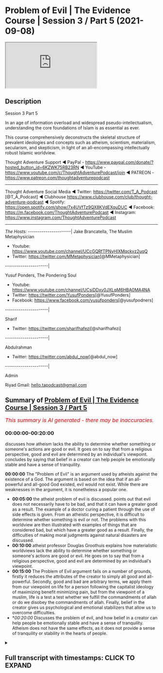 # Problem of Evil | The Evidence Course | Session 3 / Part 5 (2021-09-08)

<iframe loading='lazy' allow='autoplay' src='https://www.youtube.com/embed/Bb6GSwEvkRg'></iframe>

## Description

Session 3  Part 5

In an age of information overload and widespread pseudo-intellectualism, understanding the core foundations of Islam is as essential as ever. 

This course comprehensively deconstructs the skeletal structure of prevalent ideologies and concepts such as atheism, scientism, materialism, secularism, and skepticism, in light of an all-encompassing intellectually robust Islamic worldview.

Thought Adventure Support
◄ PayPal - https://www.paypal.com/donate/?hosted_button_id=6KZWK75RB23RN 
◄ YouTube - https://www.youtube.com/c/ThoughtAdventurePodcast/join
◄ PATREON - https://www.patreon.com/thoughtadventurepodcast
____________________________________________________________________

Thought Adventure Social Media
◄ Twitter: https://twitter.com/T_A_Podcast​​ [@T_A_Podcast]
◄ Clubhouse https://www.clubhouse.com/club/thought-adventure-podcast
◄ Spotify: https://open.spotify.com/show/7x4UVfTz9QX8KVdEXquDUC
◄ Facebook: https://m.facebook.com/ThoughtAdventurePodcast
◄ Instagram: https://www.instagram.com/ThoughtAdventurePodcast​

----------------------------------------------------------------

*The Hosts:*
----------------------|
Jake Brancatella, The Muslim Metaphysician

- Youtube: https://www.youtube.com/channel/UCcGQRfTPNyHlXMqckvz2uqQ
- Twitter:  https://twitter.com/MMetaphysician​​ [@MMetaphysician]

----------------------|

Yusuf Ponders, The Pondering Soul

- Youtube: https://www.youtube.com/channel/UCsiDDxy0JXLqM6HBA0MA4NA
- Twitter: https://twitter.com/YusufPonders​​ [@YusufPonders]
- Facebook: https://www.facebook.com/yusufponders​ [@yusufpodners]

----------------------|

Sharif

- Twitter: https://twitter.com/sharifhafezi​​ [@sharifhafezi]

----------------------|

Abdulrahman

- Twitter: https://twitter.com/abdul_now​ [@abdul_now]

----------------------|

Admin

Riyad 
Gmail: hello.tapodcast@gmail.com

## Summary of [Problem of Evil | The Evidence Course | Session 3 / Part 5](https://www.youtube.com/watch?v=Bb6GSwEvkRg)


*<span style="color:red; font-size:125%">This summary is AI generated - there may be inaccuracies</span>. [](/)*

### <a onclick="modifyYTiframeseektime('0')">00:00:00-00:20:00</a>

 discusses how atheism lacks the ability to determine whether something or someone's actions are good or evil. It goes on to say that from a religious perspective, good and evil are determined by an individual's viewpoint.  concludes by saying that belief in a creator can help people be emotionally stable and have a sense of tranquility.

**<a onclick="modifyYTiframeseektime('0')">00:00:00</a>** The "Problem of Evil" is an argument used by atheists against the existence of a God. The argument is based on the idea that if an all-powerful and all-good God existed, evil would not exist. While there are weaknesses in the argument, it is nonetheless a popular one.
* **<a onclick="modifyYTiframeseektime('300')">00:05:00</a>**  the atheist problem of evil is discussed.  points out that evil does not necessarily have to be bad, and that it can have a greater good as a result. The example of a doctor curing a patient through the use of side effects is given. From an atheistic perspective, it is difficult to determine whether something is evil or not. The problems with this worldview are then illustrated with examples of things that are considered bad, but which have a greater good as a result. Finally, the difficulties of making moral judgments against natural disasters are discussed.
* **<a onclick="modifyYTiframeseektime('600')">00:10:00</a>**  atheist professor Douglas Groothuis explains how materialistic worldviews lack the ability to determine whether something or someone's actions are good or evil. He goes on to say that from a religious perspective, good and evil are determined by an individual's viewpoint.
* **<a onclick="modifyYTiframeseektime('900')">00:15:00</a>** The Problem of Evil argument fails on a number of grounds, firstly it reduces the attributes of the creator to simply all good and all-powerful. Secondly, good and bad are arbitrary terms, we apply them from our viewpoint on life for a person following the capitalist ideology of maximizing benefit minimizing pain, but from the viewpoint of a muslim, life is a test a test whether we fulfill the commandments of allah or do we disobey the commandments of allah. Finally, belief in the creator gives us psychological and emotional stabilizers that allow us to overcome difficulties.
* **<a onclick="modifyYTiframeseektime('1200')">00:20:00</a>* Discusses the problem of evil, and how belief in a creator can help people be emotionally stable and have a sense of tranquility. Atheism does not have the same effects, as it does not provide a sense of tranquility or stability in the hearts of people.

<details><summary><h2>Full transcript with timestamps: CLICK TO EXPAND</h2></summary>

<a onclick="modifyYTiframeseektime('15')">0:00:15</a> a famous comedian and actor in the uk  
<a onclick="modifyYTiframeseektime('18')">0:00:18</a> he remarked on an interview  
<a onclick="modifyYTiframeseektime('20')">0:00:20</a> he said  
<a onclick="modifyYTiframeseektime('22')">0:00:22</a> about the world he said yes the world is  
<a onclick="modifyYTiframeseektime('24')">0:00:24</a> very splendid but he also has in it  
<a onclick="modifyYTiframeseektime('27')">0:00:27</a> insects whose whole life cycle is to  
<a onclick="modifyYTiframeseektime('30')">0:00:30</a> burrow into the eyes of children and  
<a onclick="modifyYTiframeseektime('32')">0:00:32</a> make them blind  
<a onclick="modifyYTiframeseektime('34')">0:00:34</a> they eat outwards from the eyes why  
<a onclick="modifyYTiframeseektime('37')">0:00:37</a> why did you do this to us and he's  
<a onclick="modifyYTiframeseektime('38')">0:00:38</a> referring to god not  
<a onclick="modifyYTiframeseektime('41')">0:00:41</a> you could easily have made a creation in  
<a onclick="modifyYTiframeseektime('43')">0:00:43</a> which that didn't exist  
<a onclick="modifyYTiframeseektime('45')">0:00:45</a> it is simply not acceptable  
<a onclick="modifyYTiframeseektime('48')">0:00:48</a> one of the key arguments brought up  
<a onclick="modifyYTiframeseektime('50')">0:00:50</a> constantly against belief in god is the  
<a onclick="modifyYTiframeseektime('53')">0:00:53</a> argument known as the problem of evil  
<a onclick="modifyYTiframeseektime('57')">0:00:57</a> and it's brought up by various atheists  
<a onclick="modifyYTiframeseektime('60')">0:01:00</a> uh people who have problems with regards  
<a onclick="modifyYTiframeseektime('62')">0:01:02</a> to the belief in the creator for a  
<a onclick="modifyYTiframeseektime('63')">0:01:03</a> number of different reasons or two main  
<a onclick="modifyYTiframeseektime('65')">0:01:05</a> reasons  
<a onclick="modifyYTiframeseektime('66')">0:01:06</a> the first one that they bring up is a  
<a onclick="modifyYTiframeseektime('68')">0:01:08</a> logical argument that is meant to show  
<a onclick="modifyYTiframeseektime('71')">0:01:11</a> the contradictory nature of asserting an  
<a onclick="modifyYTiframeseektime('73')">0:01:13</a> all-powerful all-good god  
<a onclick="modifyYTiframeseektime('76')">0:01:16</a> the second reason why people bring this  
<a onclick="modifyYTiframeseektime('78')">0:01:18</a> up is because an emotional argument  
<a onclick="modifyYTiframeseektime('81')">0:01:21</a> you know bad things happen to them  
<a onclick="modifyYTiframeseektime('83')">0:01:23</a> they're not happy about it they they  
<a onclick="modifyYTiframeseektime('85')">0:01:25</a> want to look to blame somebody therefore  
<a onclick="modifyYTiframeseektime('87')">0:01:27</a> they see  
<a onclick="modifyYTiframeseektime('88')">0:01:28</a> god as the the reason for the problems  
<a onclick="modifyYTiframeseektime('90')">0:01:30</a> and the difficulties in their life  
<a onclick="modifyYTiframeseektime('93')">0:01:33</a> and if god exists  
<a onclick="modifyYTiframeseektime('94')">0:01:34</a> why would i be put through these various  
<a onclick="modifyYTiframeseektime('96')">0:01:36</a> difficulties  
<a onclick="modifyYTiframeseektime('97')">0:01:37</a> why is it my life achieving only good  
<a onclick="modifyYTiframeseektime('100')">0:01:40</a> outcomes  
<a onclick="modifyYTiframeseektime('101')">0:01:41</a> why am i not achieving the maximum  
<a onclick="modifyYTiframeseektime('103')">0:01:43</a> benefit  
<a onclick="modifyYTiframeseektime('104')">0:01:44</a> so these are the two angles to the  
<a onclick="modifyYTiframeseektime('106')">0:01:46</a> argument one is a logical argument an  
<a onclick="modifyYTiframeseektime('109')">0:01:49</a> intellectual argument and the other one  
<a onclick="modifyYTiframeseektime('111')">0:01:51</a> is more of an emotional argument and to  
<a onclick="modifyYTiframeseektime('112')">0:01:52</a> be honest it's actually a harder  
<a onclick="modifyYTiframeseektime('114')">0:01:54</a> argument to address the emotional  
<a onclick="modifyYTiframeseektime('115')">0:01:55</a> argument  
<a onclick="modifyYTiframeseektime('116')">0:01:56</a> because it goes to the very emotional  
<a onclick="modifyYTiframeseektime('118')">0:01:58</a> disposition of a person  
<a onclick="modifyYTiframeseektime('121')">0:02:01</a> but let's take the first which is the  
<a onclick="modifyYTiframeseektime('123')">0:02:03</a> intellectual  
<a onclick="modifyYTiframeseektime('124')">0:02:04</a> or the claim that there's an apparent  
<a onclick="modifyYTiframeseektime('126')">0:02:06</a> contradiction in the logic of believing  
<a onclick="modifyYTiframeseektime('129')">0:02:09</a> in an all-powerful all-good god  
<a onclick="modifyYTiframeseektime('131')">0:02:11</a> so the argument is presented by the  
<a onclick="modifyYTiframeseektime('134')">0:02:14</a> greek philosopher known as epicurus an  
<a onclick="modifyYTiframeseektime('137')">0:02:17</a> epicorus  
<a onclick="modifyYTiframeseektime('139')">0:02:19</a> uh states  
<a onclick="modifyYTiframeseektime('142')">0:02:22</a> god is either willing to remove evil or  
<a onclick="modifyYTiframeseektime('145')">0:02:25</a> is not able or else he is both willing  
<a onclick="modifyYTiframeseektime('148')">0:02:28</a> and able  
<a onclick="modifyYTiframeseektime('150')">0:02:30</a> if he is willing and not able he must  
<a onclick="modifyYTiframeseektime('152')">0:02:32</a> then be weak  
<a onclick="modifyYTiframeseektime('153')">0:02:33</a> which cannot be affirmed of god  
<a onclick="modifyYTiframeseektime('156')">0:02:36</a> if he's able and not willing he must be  
<a onclick="modifyYTiframeseektime('159')">0:02:39</a> envious  
<a onclick="modifyYTiframeseektime('160')">0:02:40</a> which is likewise country likewise  
<a onclick="modifyYTiframeseektime('163')">0:02:43</a> contrary to the nature of god  
<a onclick="modifyYTiframeseektime('165')">0:02:45</a> if he is neither willing nor able he  
<a onclick="modifyYTiframeseektime('167')">0:02:47</a> must be both envious and weak and  
<a onclick="modifyYTiframeseektime('169')">0:02:49</a> consequently not god  
<a onclick="modifyYTiframeseektime('171')">0:02:51</a> if he is both willing and able which  
<a onclick="modifyYTiframeseektime('174')">0:02:54</a> only can which only can agree in the  
<a onclick="modifyYTiframeseektime('177')">0:02:57</a> notion of god  
<a onclick="modifyYTiframeseektime('178')">0:02:58</a> then why precedes evil or once then  
<a onclick="modifyYTiframeseektime('181')">0:03:01</a> precedes evil  
<a onclick="modifyYTiframeseektime('183')">0:03:03</a> so what epicurus is basically saying is  
<a onclick="modifyYTiframeseektime('185')">0:03:05</a> arguing that  
<a onclick="modifyYTiframeseektime('187')">0:03:07</a> if you got an all-good all-powerful god  
<a onclick="modifyYTiframeseektime('190')">0:03:10</a> then why would this all-good  
<a onclick="modifyYTiframeseektime('192')">0:03:12</a> all-powerful god create evil or allow  
<a onclick="modifyYTiframeseektime('195')">0:03:15</a> evil to exist within the world so either  
<a onclick="modifyYTiframeseektime('198')">0:03:18</a> god is not all good  
<a onclick="modifyYTiframeseektime('201')">0:03:21</a> and but he's also but he's all-powerful  
<a onclick="modifyYTiframeseektime('203')">0:03:23</a> so if that's the case then that can't be  
<a onclick="modifyYTiframeseektime('205')">0:03:25</a> the the what they call the conception of  
<a onclick="modifyYTiframeseektime('207')">0:03:27</a> god because god has to be maximally good  
<a onclick="modifyYTiframeseektime('210')">0:03:30</a> or god is not all-powerful he may be all  
<a onclick="modifyYTiframeseektime('214')">0:03:34</a> good but he's not able to stop the evil  
<a onclick="modifyYTiframeseektime('216')">0:03:36</a> so therefore he's not all  
<a onclick="modifyYTiframeseektime('218')">0:03:38</a> powerful  
<a onclick="modifyYTiframeseektime('219')">0:03:39</a> and in such a case he isn't a god  
<a onclick="modifyYTiframeseektime('222')">0:03:42</a> so they say okay this problem of evil  
<a onclick="modifyYTiframeseektime('225')">0:03:45</a> demonstrates the contradictory nature in  
<a onclick="modifyYTiframeseektime('228')">0:03:48</a> the attributes of the creator or  
<a onclick="modifyYTiframeseektime('230')">0:03:50</a> attributes of god being all good and  
<a onclick="modifyYTiframeseektime('232')">0:03:52</a> all-powerful but yet evil exists and if  
<a onclick="modifyYTiframeseektime('235')">0:03:55</a> evil exists therefore god does not exist  
<a onclick="modifyYTiframeseektime('237')">0:03:57</a> that's the that's the argument there's a  
<a onclick="modifyYTiframeseektime('240')">0:04:00</a> number of flaws in this contention  
<a onclick="modifyYTiframeseektime('242')">0:04:02</a> and this is what we'll seek to address  
<a onclick="modifyYTiframeseektime('245')">0:04:05</a> firstly  
<a onclick="modifyYTiframeseektime('246')">0:04:06</a> what they the atheists claim  
<a onclick="modifyYTiframeseektime('248')">0:04:08</a> what are they when they claim that  
<a onclick="modifyYTiframeseektime('250')">0:04:10</a> there's evil they're referring to two  
<a onclick="modifyYTiframeseektime('251')">0:04:11</a> types of evil  
<a onclick="modifyYTiframeseektime('253')">0:04:13</a> firstly  
<a onclick="modifyYTiframeseektime('254')">0:04:14</a> evil like natural events volcanoes  
<a onclick="modifyYTiframeseektime('257')">0:04:17</a> earthquakes diseases floods etc these  
<a onclick="modifyYTiframeseektime('261')">0:04:21</a> are things outside of human control  
<a onclick="modifyYTiframeseektime('264')">0:04:24</a> but is labeled  
<a onclick="modifyYTiframeseektime('265')">0:04:25</a> as evil due to the damage they cause on  
<a onclick="modifyYTiframeseektime('268')">0:04:28</a> life and the environment  
<a onclick="modifyYTiframeseektime('271')">0:04:31</a> then there's another type of evil called  
<a onclick="modifyYTiframeseektime('272')">0:04:32</a> moral evil  
<a onclick="modifyYTiframeseektime('274')">0:04:34</a> that is where humans decide to perform  
<a onclick="modifyYTiframeseektime('276')">0:04:36</a> evil acts like murder theft rape etc  
<a onclick="modifyYTiframeseektime('280')">0:04:40</a> so the problem with this argument  
<a onclick="modifyYTiframeseektime('283')">0:04:43</a> is that the the problem of evil argument  
<a onclick="modifyYTiframeseektime('286')">0:04:46</a> is that presupposes that god exists with  
<a onclick="modifyYTiframeseektime('288')">0:04:48</a> only two main attributes of being  
<a onclick="modifyYTiframeseektime('292')">0:04:52</a> all-powerful and all good  
<a onclick="modifyYTiframeseektime('295')">0:04:55</a> however the the argument  
<a onclick="modifyYTiframeseektime('297')">0:04:57</a> ignores the fact that allah the creator  
<a onclick="modifyYTiframeseektime('300')">0:05:00</a> has other attributes like all knowing  
<a onclick="modifyYTiframeseektime('303')">0:05:03</a> and all wise amongst other names  
<a onclick="modifyYTiframeseektime('306')">0:05:06</a> there could be a conceivable reason why  
<a onclick="modifyYTiframeseektime('308')">0:05:08</a> evil exists  
<a onclick="modifyYTiframeseektime('311')">0:05:11</a> and that it's and such a reason might be  
<a onclick="modifyYTiframeseektime('313')">0:05:13</a> that it leads to a greater good  
<a onclick="modifyYTiframeseektime('315')">0:05:15</a> let me give an example of this  
<a onclick="modifyYTiframeseektime('318')">0:05:18</a> imagine if you had  
<a onclick="modifyYTiframeseektime('319')">0:05:19</a> an illness you go to your doctor your  
<a onclick="modifyYTiframeseektime('321')">0:05:21</a> doctor says you got a bacterial  
<a onclick="modifyYTiframeseektime('323')">0:05:23</a> infection so you're given antibiotics  
<a onclick="modifyYTiframeseektime('325')">0:05:25</a> and you find that while taking while in  
<a onclick="modifyYTiframeseektime('327')">0:05:27</a> the middle of the course of antibiotics  
<a onclick="modifyYTiframeseektime('329')">0:05:29</a> you get an upset stomach and maybe even  
<a onclick="modifyYTiframeseektime('331')">0:05:31</a> diarrhea  
<a onclick="modifyYTiframeseektime('332')">0:05:32</a> in the short term you don't feel much  
<a onclick="modifyYTiframeseektime('334')">0:05:34</a> better in fact you probably feel worse  
<a onclick="modifyYTiframeseektime('337')">0:05:37</a> but in the long term your condition is  
<a onclick="modifyYTiframeseektime('339')">0:05:39</a> cured  
<a onclick="modifyYTiframeseektime('340')">0:05:40</a> and the side effects from the medication  
<a onclick="modifyYTiframeseektime('342')">0:05:42</a> they're gone  
<a onclick="modifyYTiframeseektime('343')">0:05:43</a> so would it be rational to claim that  
<a onclick="modifyYTiframeseektime('346')">0:05:46</a> the doctor is evil or not capable  
<a onclick="modifyYTiframeseektime('349')">0:05:49</a> because in the short term you suffer  
<a onclick="modifyYTiframeseektime('351')">0:05:51</a> from side effects for the treatment  
<a onclick="modifyYTiframeseektime('354')">0:05:54</a> no because it leads to a greater good  
<a onclick="modifyYTiframeseektime('357')">0:05:57</a> and so you suffer from some side effects  
<a onclick="modifyYTiframeseektime('360')">0:06:00</a> in order to achieve to cure something  
<a onclick="modifyYTiframeseektime('362')">0:06:02</a> better  
<a onclick="modifyYTiframeseektime('363')">0:06:03</a> similarly we have to appreciate that  
<a onclick="modifyYTiframeseektime('364')">0:06:04</a> while we are temporal creatures meaning  
<a onclick="modifyYTiframeseektime('367')">0:06:07</a> we live within you know time so we can't  
<a onclick="modifyYTiframeseektime('370')">0:06:10</a> see the the  
<a onclick="modifyYTiframeseektime('372')">0:06:12</a> the future you know we go from the past  
<a onclick="modifyYTiframeseektime('374')">0:06:14</a> to present to the future we can't see  
<a onclick="modifyYTiframeseektime('376')">0:06:16</a> what's going on  
<a onclick="modifyYTiframeseektime('378')">0:06:18</a> that  
<a onclick="modifyYTiframeseektime('379')">0:06:19</a> we have a very limited perspective  
<a onclick="modifyYTiframeseektime('382')">0:06:22</a> and a very individualistic perspective  
<a onclick="modifyYTiframeseektime('384')">0:06:24</a> you know from an individual i can only  
<a onclick="modifyYTiframeseektime('385')">0:06:25</a> see from my own perspective at a very  
<a onclick="modifyYTiframeseektime('388')">0:06:28</a> limited scope of the reality  
<a onclick="modifyYTiframeseektime('391')">0:06:31</a> the creator however is not bound by  
<a onclick="modifyYTiframeseektime('393')">0:06:33</a> these limitations  
<a onclick="modifyYTiframeseektime('395')">0:06:35</a> the creator exists beyond time  
<a onclick="modifyYTiframeseektime('397')">0:06:37</a> and the creator is all-knowing  
<a onclick="modifyYTiframeseektime('399')">0:06:39</a> and therefore knows past present and  
<a onclick="modifyYTiframeseektime('401')">0:06:41</a> future as one source of knowledge  
<a onclick="modifyYTiframeseektime('404')">0:06:44</a> while we have a very small perspective  
<a onclick="modifyYTiframeseektime('406')">0:06:46</a> of the universe allah has total  
<a onclick="modifyYTiframeseektime('408')">0:06:48</a> perspective of the universe i the whole  
<a onclick="modifyYTiframeseektime('411')">0:06:51</a> the whole picture  
<a onclick="modifyYTiframeseektime('413')">0:06:53</a> and so  
<a onclick="modifyYTiframeseektime('414')">0:06:54</a> the quran allah mentions in the quran a  
<a onclick="modifyYTiframeseektime('418')">0:06:58</a> particular story and i'm going to  
<a onclick="modifyYTiframeseektime('420')">0:07:00</a> not go into the details of the story but  
<a onclick="modifyYTiframeseektime('421')">0:07:01</a> just make one or two points to highlight  
<a onclick="modifyYTiframeseektime('423')">0:07:03</a> this issue  
<a onclick="modifyYTiframeseektime('424')">0:07:04</a> the quran explains a story about khidr  
<a onclick="modifyYTiframeseektime('428')">0:07:08</a> and musa alaysalam  
<a onclick="modifyYTiframeseektime('430')">0:07:10</a> and those various examples in which  
<a onclick="modifyYTiframeseektime('433')">0:07:13</a> he undertook actions that from musa  
<a onclick="modifyYTiframeseektime('436')">0:07:16</a> al-islam's perspective from his view  
<a onclick="modifyYTiframeseektime('439')">0:07:19</a> he saw it as evil as wrong  
<a onclick="modifyYTiframeseektime('441')">0:07:21</a> but when hidden finally mentioned  
<a onclick="modifyYTiframeseektime('443')">0:07:23</a> overall reasons behind this  
<a onclick="modifyYTiframeseektime('446')">0:07:26</a> and behind why he did it and why god  
<a onclick="modifyYTiframeseektime('448')">0:07:28</a> told him and ordered him to do it then  
<a onclick="modifyYTiframeseektime('450')">0:07:30</a> musa alaysam was able to see the good in  
<a onclick="modifyYTiframeseektime('453')">0:07:33</a> them for example when hidden he damaged  
<a onclick="modifyYTiframeseektime('456')">0:07:36</a> a ship that was laden full of goods from  
<a onclick="modifyYTiframeseektime('459')">0:07:39</a> a town  
<a onclick="modifyYTiframeseektime('460')">0:07:40</a> and it stopped it from you know  
<a onclick="modifyYTiframeseektime('462')">0:07:42</a> traveling in order to engage in trade to  
<a onclick="modifyYTiframeseektime('465')">0:07:45</a> faraway towns and heder mentioned the  
<a onclick="modifyYTiframeseektime('468')">0:07:48</a> reason why he damaged the ship was  
<a onclick="modifyYTiframeseektime('470')">0:07:50</a> because the ship was going to pass  
<a onclick="modifyYTiframeseektime('473')">0:07:53</a> through the the seaways of a king who  
<a onclick="modifyYTiframeseektime('476')">0:07:56</a> would who is going to take that wealth  
<a onclick="modifyYTiframeseektime('479')">0:07:59</a> and use it for his own revenue and so to  
<a onclick="modifyYTiframeseektime('481')">0:08:01</a> save the revenue and the wealth of the  
<a onclick="modifyYTiframeseektime('483')">0:08:03</a> town he damaged the ship to prevent it  
<a onclick="modifyYTiframeseektime('486')">0:08:06</a> from sailing  
<a onclick="modifyYTiframeseektime('487')">0:08:07</a> this striking example  
<a onclick="modifyYTiframeseektime('490')">0:08:10</a> shows that sometimes  
<a onclick="modifyYTiframeseektime('492')">0:08:12</a> certain things we see as bad  
<a onclick="modifyYTiframeseektime('495')">0:08:15</a> but rather they have a greater good that  
<a onclick="modifyYTiframeseektime('499')">0:08:19</a> results from them there's a greater  
<a onclick="modifyYTiframeseektime('500')">0:08:20</a> reason for these limited uh bad things  
<a onclick="modifyYTiframeseektime('504')">0:08:24</a> even if we don't know the reason another  
<a onclick="modifyYTiframeseektime('506')">0:08:26</a> example of this is like volcanoes they  
<a onclick="modifyYTiframeseektime('508')">0:08:28</a> may be destructive but they also  
<a onclick="modifyYTiframeseektime('510')">0:08:30</a> fertilize the soil to allow plants to  
<a onclick="modifyYTiframeseektime('513')">0:08:33</a> grow and also therefore crops  
<a onclick="modifyYTiframeseektime('516')">0:08:36</a> so the first criticism criticism to this  
<a onclick="modifyYTiframeseektime('518')">0:08:38</a> argument of the problem problem of evil  
<a onclick="modifyYTiframeseektime('520')">0:08:40</a> that atheists give us  
<a onclick="modifyYTiframeseektime('522')">0:08:42</a> is to say that we cannot term something  
<a onclick="modifyYTiframeseektime('524')">0:08:44</a> truly evil or bad while being ignorant  
<a onclick="modifyYTiframeseektime('528')">0:08:48</a> of the full picture of what will happen  
<a onclick="modifyYTiframeseektime('530')">0:08:50</a> we are arguing from an ignorant  
<a onclick="modifyYTiframeseektime('532')">0:08:52</a> perspective  
<a onclick="modifyYTiframeseektime('534')">0:08:54</a> secondly  
<a onclick="modifyYTiframeseektime('535')">0:08:55</a> terms like good and evil are problematic  
<a onclick="modifyYTiframeseektime('538')">0:08:58</a> terms anyway for atheists  
<a onclick="modifyYTiframeseektime('540')">0:09:00</a> what do we mean by good what do we mean  
<a onclick="modifyYTiframeseektime('542')">0:09:02</a> by evil how do we assess these terms and  
<a onclick="modifyYTiframeseektime('544')">0:09:04</a> make moral judgments particularly from a  
<a onclick="modifyYTiframeseektime('546')">0:09:06</a> materialistic outlook  
<a onclick="modifyYTiframeseektime('549')">0:09:09</a> are volcanoes for example evil or are  
<a onclick="modifyYTiframeseektime('552')">0:09:12</a> they simply events within the universe  
<a onclick="modifyYTiframeseektime('554')">0:09:14</a> from a materialistic perspective from  
<a onclick="modifyYTiframeseektime('556')">0:09:16</a> you know just viewing everything that we  
<a onclick="modifyYTiframeseektime('557')">0:09:17</a> are just a product of the universe from  
<a onclick="modifyYTiframeseektime('559')">0:09:19</a> the physical universe  
<a onclick="modifyYTiframeseektime('561')">0:09:21</a> then events like hurricanes like  
<a onclick="modifyYTiframeseektime('564')">0:09:24</a> volcanoes like earthquakes that damages  
<a onclick="modifyYTiframeseektime('566')">0:09:26</a> lives and properties  
<a onclick="modifyYTiframeseektime('568')">0:09:28</a> they're neither good nor bad they're  
<a onclick="modifyYTiframeseektime('570')">0:09:30</a> just events within the universe  
<a onclick="modifyYTiframeseektime('573')">0:09:33</a> so this materialistic or atheistic  
<a onclick="modifyYTiframeseektime('576')">0:09:36</a> worldview has a fundamental problem in  
<a onclick="modifyYTiframeseektime('578')">0:09:38</a> being able to determine whether we can  
<a onclick="modifyYTiframeseektime('580')">0:09:40</a> even make these types of moral judgments  
<a onclick="modifyYTiframeseektime('583')">0:09:43</a> against  
<a onclick="modifyYTiframeseektime('584')">0:09:44</a> uh against uh  
<a onclick="modifyYTiframeseektime('588')">0:09:48</a> earthquakes and natural disasters but it  
<a onclick="modifyYTiframeseektime('590')">0:09:50</a> gets even worse it gets even problematic  
<a onclick="modifyYTiframeseektime('592')">0:09:52</a> for them  
<a onclick="modifyYTiframeseektime('593')">0:09:53</a> for instance  
<a onclick="modifyYTiframeseektime('594')">0:09:54</a> if the universe began to exist from  
<a onclick="modifyYTiframeseektime('596')">0:09:56</a> nothing by nothing and for no reason  
<a onclick="modifyYTiframeseektime('600')">0:10:00</a> whatsoever  
<a onclick="modifyYTiframeseektime('601')">0:10:01</a> and that the universal laws are deter  
<a onclick="modifyYTiframeseektime('604')">0:10:04</a> that determine the behavior of objects  
<a onclick="modifyYTiframeseektime('606')">0:10:06</a> and events within the universe just  
<a onclick="modifyYTiframeseektime('607')">0:10:07</a> happen to exist the way that they do the  
<a onclick="modifyYTiframeseektime('609')">0:10:09</a> universe came into existence happens to  
<a onclick="modifyYTiframeseektime('612')">0:10:12</a> have these laws and these laws you know  
<a onclick="modifyYTiframeseektime('614')">0:10:14</a> affect the behavior of matters  
<a onclick="modifyYTiframeseektime('616')">0:10:16</a> then events like earthquakes etc are  
<a onclick="modifyYTiframeseektime('618')">0:10:18</a> simply the product of these universal  
<a onclick="modifyYTiframeseektime('620')">0:10:20</a> there's no morality  
<a onclick="modifyYTiframeseektime('622')">0:10:22</a> but also  
<a onclick="modifyYTiframeseektime('623')">0:10:23</a> there's no morality for human beings as  
<a onclick="modifyYTiframeseektime('626')">0:10:26</a> well  
<a onclick="modifyYTiframeseektime('627')">0:10:27</a> we cannot say what is a morally wrong or  
<a onclick="modifyYTiframeseektime('630')">0:10:30</a> what's a morally right or morally wrong  
<a onclick="modifyYTiframeseektime('632')">0:10:32</a> judgment  
<a onclick="modifyYTiframeseektime('633')">0:10:33</a> and that's because the human  
<a onclick="modifyYTiframeseektime('635')">0:10:35</a> decision-making process from a  
<a onclick="modifyYTiframeseektime('637')">0:10:37</a> materialistic atheist worldview  
<a onclick="modifyYTiframeseektime('639')">0:10:39</a> the human decision-making process is  
<a onclick="modifyYTiframeseektime('641')">0:10:41</a> built upon  
<a onclick="modifyYTiframeseektime('643')">0:10:43</a> blind  
<a onclick="modifyYTiframeseektime('644')">0:10:44</a> you know naturalistic  
<a onclick="modifyYTiframeseektime('646')">0:10:46</a> non explain explanatory uh events that  
<a onclick="modifyYTiframeseektime('650')">0:10:50</a> take place so blind materialistic events  
<a onclick="modifyYTiframeseektime('652')">0:10:52</a> that take place  
<a onclick="modifyYTiframeseektime('653')">0:10:53</a> then we have so we have no choices over  
<a onclick="modifyYTiframeseektime('656')">0:10:56</a> our behavior think about it  
<a onclick="modifyYTiframeseektime('658')">0:10:58</a> if your choices are determined by  
<a onclick="modifyYTiframeseektime('660')">0:11:00</a> unconscious processes taking place in  
<a onclick="modifyYTiframeseektime('663')">0:11:03</a> your brain only  
<a onclick="modifyYTiframeseektime('664')">0:11:04</a> and these conscious processes are simply  
<a onclick="modifyYTiframeseektime('667')">0:11:07</a> following universal laws  
<a onclick="modifyYTiframeseektime('669')">0:11:09</a> nobody determined these universal laws  
<a onclick="modifyYTiframeseektime('670')">0:11:10</a> they just happen to exist the way they  
<a onclick="modifyYTiframeseektime('672')">0:11:12</a> did then when we think we are making a  
<a onclick="modifyYTiframeseektime('675')">0:11:15</a> choice is in reality simply following  
<a onclick="modifyYTiframeseektime('677')">0:11:17</a> the inevitable chemical reactions  
<a onclick="modifyYTiframeseektime('680')">0:11:20</a> yeah and other physical reactions  
<a onclick="modifyYTiframeseektime('682')">0:11:22</a> occurring within our brains so we're not  
<a onclick="modifyYTiframeseektime('685')">0:11:25</a> really making moral choices we're not  
<a onclick="modifyYTiframeseektime('687')">0:11:27</a> free and making free choices  
<a onclick="modifyYTiframeseektime('689')">0:11:29</a> therefore from a materialistic view we  
<a onclick="modifyYTiframeseektime('692')">0:11:32</a> don't really have we don't have this  
<a onclick="modifyYTiframeseektime('694')">0:11:34</a> concept of free will we don't have the  
<a onclick="modifyYTiframeseektime('695')">0:11:35</a> ability to make free choices so if we  
<a onclick="modifyYTiframeseektime('697')">0:11:37</a> don't have the ability to make free  
<a onclick="modifyYTiframeseektime('699')">0:11:39</a> choices how can we determine whether  
<a onclick="modifyYTiframeseektime('701')">0:11:41</a> something or even someone's action are  
<a onclick="modifyYTiframeseektime('704')">0:11:44</a> good and evil or good or evil we can't  
<a onclick="modifyYTiframeseektime('706')">0:11:46</a> because we can't say the person's made  
<a onclick="modifyYTiframeseektime('707')">0:11:47</a> the choice or not  
<a onclick="modifyYTiframeseektime('709')">0:11:49</a> he didn't have the moral choice he was  
<a onclick="modifyYTiframeseektime('710')">0:11:50</a> compelled to make those choices due to  
<a onclick="modifyYTiframeseektime('712')">0:11:52</a> his brain chemistry following universal  
<a onclick="modifyYTiframeseektime('714')">0:11:54</a> laws that are predicted predicated that  
<a onclick="modifyYTiframeseektime('717')">0:11:57</a> are pred predicated his actions just  
<a onclick="modifyYTiframeseektime('719')">0:11:59</a> like the black widow spider we can't say  
<a onclick="modifyYTiframeseektime('721')">0:12:01</a> the black widow spider is evil because  
<a onclick="modifyYTiframeseektime('723')">0:12:03</a> the the female spider eats its mate  
<a onclick="modifyYTiframeseektime('726')">0:12:06</a> after mating with the spider the male  
<a onclick="modifyYTiframeseektime('728')">0:12:08</a> spider can't say well that's a bit of an  
<a onclick="modifyYTiframeseektime('730')">0:12:10</a> evil action to do it was  
<a onclick="modifyYTiframeseektime('732')">0:12:12</a> determined to do the action it didn't  
<a onclick="modifyYTiframeseektime('735')">0:12:15</a> have a choice the difference between us  
<a onclick="modifyYTiframeseektime('737')">0:12:17</a> and in that situation is all is only the  
<a onclick="modifyYTiframeseektime('739')">0:12:19</a> the fact that we have the illusion that  
<a onclick="modifyYTiframeseektime('742')">0:12:22</a> we have a choice but in reality  
<a onclick="modifyYTiframeseektime('744')">0:12:24</a> according to this particular view  
<a onclick="modifyYTiframeseektime('746')">0:12:26</a> atheist materialistic view of the  
<a onclick="modifyYTiframeseektime('748')">0:12:28</a> production of the human mind and  
<a onclick="modifyYTiframeseektime('750')">0:12:30</a> everything else within the universe then  
<a onclick="modifyYTiframeseektime('752')">0:12:32</a> there are no choices and if there are no  
<a onclick="modifyYTiframeseektime('754')">0:12:34</a> choices there are no moral judgments we  
<a onclick="modifyYTiframeseektime('756')">0:12:36</a> don't i don't make the decision to be  
<a onclick="modifyYTiframeseektime('757')">0:12:37</a> morally good or morally bad that  
<a onclick="modifyYTiframeseektime('759')">0:12:39</a> decision has already been predetermined  
<a onclick="modifyYTiframeseektime('761')">0:12:41</a> since the time of the beginning  
<a onclick="modifyYTiframeseektime('763')">0:12:43</a> beginning of the big bang  
<a onclick="modifyYTiframeseektime('765')">0:12:45</a> intuitively we accept that we can make  
<a onclick="modifyYTiframeseektime('768')">0:12:48</a> moral choices and the only way to  
<a onclick="modifyYTiframeseektime('770')">0:12:50</a> explain this that we have free will  
<a onclick="modifyYTiframeseektime('774')">0:12:54</a> and that we can make moral choices is  
<a onclick="modifyYTiframeseektime('776')">0:12:56</a> actually believing that there is a  
<a onclick="modifyYTiframeseektime('778')">0:12:58</a> creator a necessary being beyond the  
<a onclick="modifyYTiframeseektime('780')">0:13:00</a> universe  
<a onclick="modifyYTiframeseektime('781')">0:13:01</a> who created us with the ability to make  
<a onclick="modifyYTiframeseektime('784')">0:13:04</a> free choices  
<a onclick="modifyYTiframeseektime('785')">0:13:05</a> further point  
<a onclick="modifyYTiframeseektime('786')">0:13:06</a> simply saying i don't so this is the  
<a onclick="modifyYTiframeseektime('789')">0:13:09</a> third point now  
<a onclick="modifyYTiframeseektime('790')">0:13:10</a> simply saying i don't like the effects  
<a onclick="modifyYTiframeseektime('793')">0:13:13</a> of a certain event  
<a onclick="modifyYTiframeseektime('795')">0:13:15</a> doesn't determine determine the event as  
<a onclick="modifyYTiframeseektime('797')">0:13:17</a> evil just because i don't like it so i  
<a onclick="modifyYTiframeseektime('799')">0:13:19</a> don't like something or i like something  
<a onclick="modifyYTiframeseektime('802')">0:13:22</a> doesn't make things good or evil based  
<a onclick="modifyYTiframeseektime('804')">0:13:24</a> upon my likes and dislikes because if  
<a onclick="modifyYTiframeseektime('806')">0:13:26</a> you make your likes and dislikes the  
<a onclick="modifyYTiframeseektime('808')">0:13:28</a> basis of your moral decisions then they  
<a onclick="modifyYTiframeseektime('810')">0:13:30</a> will render all morality subjective to  
<a onclick="modifyYTiframeseektime('814')">0:13:34</a> you there is no objective moral value  
<a onclick="modifyYTiframeseektime('816')">0:13:36</a> now and if there's no objective moral  
<a onclick="modifyYTiframeseektime('818')">0:13:38</a> value beyond you yourself  
<a onclick="modifyYTiframeseektime('820')">0:13:40</a> then how can you apply this upon the  
<a onclick="modifyYTiframeseektime('822')">0:13:42</a> creator it's just your own subjective  
<a onclick="modifyYTiframeseektime('825')">0:13:45</a> tastes  
<a onclick="modifyYTiframeseektime('827')">0:13:47</a> this points to the fact that morality  
<a onclick="modifyYTiframeseektime('830')">0:13:50</a> also is built upon a person's viewpoint  
<a onclick="modifyYTiframeseektime('832')">0:13:52</a> on life and is not an objective fact and  
<a onclick="modifyYTiframeseektime('835')">0:13:55</a> can be sensed and that we cannot to  
<a onclick="modifyYTiframeseektime('837')">0:13:57</a> determine morality objectively simply  
<a onclick="modifyYTiframeseektime('840')">0:14:00</a> sensing it from the acts themselves  
<a onclick="modifyYTiframeseektime('843')">0:14:03</a> but rather we understand what our  
<a onclick="modifyYTiframeseektime('846')">0:14:06</a> morality is and then or as a  
<a onclick="modifyYTiframeseektime('848')">0:14:08</a> metaphysical principle or as an  
<a onclick="modifyYTiframeseektime('850')">0:14:10</a> assumption or upon how we view our  
<a onclick="modifyYTiframeseektime('852')">0:14:12</a> purpose of life and then we superimpose  
<a onclick="modifyYTiframeseektime('854')">0:14:14</a> this  
<a onclick="modifyYTiframeseektime('855')">0:14:15</a> upon  
<a onclick="modifyYTiframeseektime('856')">0:14:16</a> events and actions that take place  
<a onclick="modifyYTiframeseektime('860')">0:14:20</a> therefore  
<a onclick="modifyYTiframeseektime('862')">0:14:22</a> when you have a muslim  
<a onclick="modifyYTiframeseektime('864')">0:14:24</a> a morally good act will be determined by  
<a onclick="modifyYTiframeseektime('868')">0:14:28</a> his viewpoint that he is here to worship  
<a onclick="modifyYTiframeseektime('870')">0:14:30</a> allah and seek the pleasure of allah so  
<a onclick="modifyYTiframeseektime('874')">0:14:34</a> that action which  
<a onclick="modifyYTiframeseektime('875')">0:14:35</a> allah is pleased with is termed good  
<a onclick="modifyYTiframeseektime('879')">0:14:39</a> the action that allah is displeased with  
<a onclick="modifyYTiframeseektime('882')">0:14:42</a> is termed evil so good and evil is  
<a onclick="modifyYTiframeseektime('885')">0:14:45</a> turned according to this framework so  
<a onclick="modifyYTiframeseektime('887')">0:14:47</a> from an islamic point of view we don't  
<a onclick="modifyYTiframeseektime('890')">0:14:50</a> say natural disasters are good or evil  
<a onclick="modifyYTiframeseektime('892')">0:14:52</a> they're neither good nor  
<a onclick="modifyYTiframeseektime('894')">0:14:54</a> evil  
<a onclick="modifyYTiframeseektime('895')">0:14:55</a> rather they're just events  
<a onclick="modifyYTiframeseektime('897')">0:14:57</a> and the good and the evil the moral  
<a onclick="modifyYTiframeseektime('898')">0:14:58</a> judgments  
<a onclick="modifyYTiframeseektime('900')">0:15:00</a> are based or the morality or the  
<a onclick="modifyYTiframeseektime('902')">0:15:02</a> accountability in terms of what is how  
<a onclick="modifyYTiframeseektime('904')">0:15:04</a> we respond to such an event  
<a onclick="modifyYTiframeseektime('908')">0:15:08</a> this will determine whether what we're  
<a onclick="modifyYTiframeseektime('910')">0:15:10</a> doing is morally good or is morally evil  
<a onclick="modifyYTiframeseektime('913')">0:15:13</a> i do we respond to a natural disaster or  
<a onclick="modifyYTiframeseektime('916')">0:15:16</a> an event that's outside of our control  
<a onclick="modifyYTiframeseektime('918')">0:15:18</a> according to the commands of allah are  
<a onclick="modifyYTiframeseektime('921')">0:15:21</a> we going to respond to it according to  
<a onclick="modifyYTiframeseektime('923')">0:15:23</a> what displeases the allah and therefore  
<a onclick="modifyYTiframeseektime('925')">0:15:25</a> outside the commands of allah in this  
<a onclick="modifyYTiframeseektime('929')">0:15:29</a> way the muslim is given a unique view  
<a onclick="modifyYTiframeseektime('932')">0:15:32</a> towards events he may not like it which  
<a onclick="modifyYTiframeseektime('935')">0:15:35</a> may be beyond his control but he  
<a onclick="modifyYTiframeseektime('937')">0:15:37</a> understands how to respond to those  
<a onclick="modifyYTiframeseektime('940')">0:15:40</a> events in a moral way by following the  
<a onclick="modifyYTiframeseektime('943')">0:15:43</a> commands and prohibitions laid down in  
<a onclick="modifyYTiframeseektime('945')">0:15:45</a> islam  
<a onclick="modifyYTiframeseektime('946')">0:15:46</a> and laid down by allah  
<a onclick="modifyYTiframeseektime('948')">0:15:48</a> this is different to a capitalist who  
<a onclick="modifyYTiframeseektime('950')">0:15:50</a> sees good and evil only in the paradigms  
<a onclick="modifyYTiframeseektime('952')">0:15:52</a> of likes and dislikes or more  
<a onclick="modifyYTiframeseektime('954')">0:15:54</a> specifically what gives them pleasure  
<a onclick="modifyYTiframeseektime('957')">0:15:57</a> and what you know keeps the pain away or  
<a onclick="modifyYTiframeseektime('959')">0:15:59</a> what causes material benefit  
<a onclick="modifyYTiframeseektime('962')">0:16:02</a> and material harm  
<a onclick="modifyYTiframeseektime('964')">0:16:04</a> this viewpoint therefore is effectively  
<a onclick="modifyYTiframeseektime('966')">0:16:06</a> saying how do we maximize that our  
<a onclick="modifyYTiframeseektime('968')">0:16:08</a> purpose of life here is to maximize our  
<a onclick="modifyYTiframeseektime('970')">0:16:10</a> pleasures and maximize our own benefit  
<a onclick="modifyYTiframeseektime('973')">0:16:13</a> that's how he views life  
<a onclick="modifyYTiframeseektime('975')">0:16:15</a> it cannot factor in as a result  
<a onclick="modifyYTiframeseektime('977')">0:16:17</a> illnesses because illnesses as a result  
<a onclick="modifyYTiframeseektime('979')">0:16:19</a> damages his health stops him from having  
<a onclick="modifyYTiframeseektime('981')">0:16:21</a> a good time as a result from that  
<a onclick="modifyYTiframeseektime('984')">0:16:24</a> viewpoint he terms an illness and evil  
<a onclick="modifyYTiframeseektime('988')">0:16:28</a> so  
<a onclick="modifyYTiframeseektime('988')">0:16:28</a> when a person  
<a onclick="modifyYTiframeseektime('990')">0:16:30</a> faces a natural disaster that causing  
<a onclick="modifyYTiframeseektime('992')">0:16:32</a> pain or material loss are viewed from  
<a onclick="modifyYTiframeseektime('995')">0:16:35</a> this angle from a capitalist angle and  
<a onclick="modifyYTiframeseektime('998')">0:16:38</a> leave a person without the emotion  
<a onclick="modifyYTiframeseektime('1000')">0:16:40</a> leaves a person without the emotional or  
<a onclick="modifyYTiframeseektime('1002')">0:16:42</a> psychological concepts that provide them  
<a onclick="modifyYTiframeseektime('1006')">0:16:46</a> with patience and perseverance to  
<a onclick="modifyYTiframeseektime('1008')">0:16:48</a> overcome such difficulty or to help  
<a onclick="modifyYTiframeseektime('1010')">0:16:50</a> others face such difficulty believing  
<a onclick="modifyYTiframeseektime('1012')">0:16:52</a> that the ultimate good is with allah  
<a onclick="modifyYTiframeseektime('1016')">0:16:56</a> so if you think you're here to achieve  
<a onclick="modifyYTiframeseektime('1018')">0:16:58</a> ultimate pleasures in this life and you  
<a onclick="modifyYTiframeseektime('1021')">0:17:01</a> don't achieve it then what's going to  
<a onclick="modifyYTiframeseektime('1023')">0:17:03</a> happen you're going to feel depressed  
<a onclick="modifyYTiframeseektime('1026')">0:17:06</a> you're going to feel sad you're going to  
<a onclick="modifyYTiframeseektime('1027')">0:17:07</a> not have those psychological you know  
<a onclick="modifyYTiframeseektime('1030')">0:17:10</a> support mechanisms concepts that are  
<a onclick="modifyYTiframeseektime('1032')">0:17:12</a> going to allow you to face the  
<a onclick="modifyYTiframeseektime('1034')">0:17:14</a> difficulties within life the prophet  
<a onclick="modifyYTiframeseektime('1036')">0:17:16</a> sallallahu alaihi wasallam said stated  
<a onclick="modifyYTiframeseektime('1040')">0:17:20</a> amazing is the affair of the believer  
<a onclick="modifyYTiframeseektime('1043')">0:17:23</a> verily all of his affair is good and  
<a onclick="modifyYTiframeseektime('1045')">0:17:25</a> this is not  
<a onclick="modifyYTiframeseektime('1047')">0:17:27</a> for for one except the believer so  
<a onclick="modifyYTiframeseektime('1049')">0:17:29</a> amazing is the affair of the believer if  
<a onclick="modifyYTiframeseektime('1051')">0:17:31</a> something is good something of good or  
<a onclick="modifyYTiframeseektime('1054')">0:17:34</a> happiness befalls him he is grateful  
<a onclick="modifyYTiframeseektime('1057')">0:17:37</a> and if and that is good for him and if  
<a onclick="modifyYTiframeseektime('1060')">0:17:40</a> something of harm befalls him he is  
<a onclick="modifyYTiframeseektime('1063')">0:17:43</a> patient and that is good for him  
<a onclick="modifyYTiframeseektime('1065')">0:17:45</a> so any situation for a believer is  
<a onclick="modifyYTiframeseektime('1068')">0:17:48</a> always good if he faces good it faces  
<a onclick="modifyYTiframeseektime('1071')">0:17:51</a> something that he likes then  
<a onclick="modifyYTiframeseektime('1072')">0:17:52</a> alhamdulillah he's grateful to allah if  
<a onclick="modifyYTiframeseektime('1075')">0:17:55</a> he faces something difficult and he's  
<a onclick="modifyYTiframeseektime('1077')">0:17:57</a> patient and perseverant persevering with  
<a onclick="modifyYTiframeseektime('1079')">0:17:59</a> it then alhamdulillah allah is pleased  
<a onclick="modifyYTiframeseektime('1081')">0:18:01</a> with him and reward him greatly in the  
<a onclick="modifyYTiframeseektime('1083')">0:18:03</a> hereafter  
<a onclick="modifyYTiframeseektime('1085')">0:18:05</a> so therefore as for so  
<a onclick="modifyYTiframeseektime('1088')">0:18:08</a> so this gives a very unique view towards  
<a onclick="modifyYTiframeseektime('1092')">0:18:12</a> how we understand good and evil that  
<a onclick="modifyYTiframeseektime('1094')">0:18:14</a> they are relational views and so even if  
<a onclick="modifyYTiframeseektime('1097')">0:18:17</a> somebody turns around and says you know  
<a onclick="modifyYTiframeseektime('1098')">0:18:18</a> what i can understand that you know  
<a onclick="modifyYTiframeseektime('1101')">0:18:21</a> allah exists but why would i be put in  
<a onclick="modifyYTiframeseektime('1104')">0:18:24</a> that situation  
<a onclick="modifyYTiframeseektime('1105')">0:18:25</a> the denial of the belief in allah will  
<a onclick="modifyYTiframeseektime('1107')">0:18:27</a> not secure that person from life's  
<a onclick="modifyYTiframeseektime('1109')">0:18:29</a> difficulties he'll still face life's  
<a onclick="modifyYTiframeseektime('1111')">0:18:31</a> difficult difficulties the only  
<a onclick="modifyYTiframeseektime('1113')">0:18:33</a> difference is is that that person who  
<a onclick="modifyYTiframeseektime('1115')">0:18:35</a> denies the belief in allah will have no  
<a onclick="modifyYTiframeseektime('1119')">0:18:39</a> ability to look forward to a greater  
<a onclick="modifyYTiframeseektime('1121')">0:18:41</a> reward on the day of judgement will not  
<a onclick="modifyYTiframeseektime('1124')">0:18:44</a> have those psychological emotional  
<a onclick="modifyYTiframeseektime('1126')">0:18:46</a> stabilizers that allows them to overcome  
<a onclick="modifyYTiframeseektime('1129')">0:18:49</a> these types of difficulties so to  
<a onclick="modifyYTiframeseektime('1131')">0:18:51</a> summarize the problem of evil argue the  
<a onclick="modifyYTiframeseektime('1134')">0:18:54</a> problem of evil argument fails on a  
<a onclick="modifyYTiframeseektime('1136')">0:18:56</a> number of grounds  
<a onclick="modifyYTiframeseektime('1137')">0:18:57</a> firstly it reduces the attributes of the  
<a onclick="modifyYTiframeseektime('1140')">0:19:00</a> creator simply all good and all-powerful  
<a onclick="modifyYTiframeseektime('1142')">0:19:02</a> whereas we believe the creator is also  
<a onclick="modifyYTiframeseektime('1144')">0:19:04</a> all wise and all-knowing amongst other  
<a onclick="modifyYTiframeseektime('1147')">0:19:07</a> names therefore we cannot from our  
<a onclick="modifyYTiframeseektime('1149')">0:19:09</a> limited view of life be able to  
<a onclick="modifyYTiframeseektime('1151')">0:19:11</a> determine whether a particular event  
<a onclick="modifyYTiframeseektime('1154')">0:19:14</a> at a particular moment in time is good  
<a onclick="modifyYTiframeseektime('1157')">0:19:17</a> or bad that the creator has the full  
<a onclick="modifyYTiframeseektime('1159')">0:19:19</a> picture and thus is full fully aware of  
<a onclick="modifyYTiframeseektime('1162')">0:19:22</a> what that particular event will lead to  
<a onclick="modifyYTiframeseektime('1165')">0:19:25</a> secondly good and bad are arbitrary  
<a onclick="modifyYTiframeseektime('1167')">0:19:27</a> terms  
<a onclick="modifyYTiframeseektime('1168')">0:19:28</a> we apply from our viewpoint on life for  
<a onclick="modifyYTiframeseektime('1171')">0:19:31</a> a person following the capitalist  
<a onclick="modifyYTiframeseektime('1173')">0:19:33</a> ideology of maximizing benefit  
<a onclick="modifyYTiframeseektime('1175')">0:19:35</a> minimizing pain then he judges events  
<a onclick="modifyYTiframeseektime('1178')">0:19:38</a> from that viewpoint for a muslim we view  
<a onclick="modifyYTiframeseektime('1180')">0:19:40</a> life as a test a test whether we fulfill  
<a onclick="modifyYTiframeseektime('1184')">0:19:44</a> the commandments of allah or do we  
<a onclick="modifyYTiframeseektime('1186')">0:19:46</a> disobey the commandments of allah so  
<a onclick="modifyYTiframeseektime('1189')">0:19:49</a> when we look at events that take and  
<a onclick="modifyYTiframeseektime('1191')">0:19:51</a> affect us we will view it from this  
<a onclick="modifyYTiframeseektime('1193')">0:19:53</a> perspective  
<a onclick="modifyYTiframeseektime('1195')">0:19:55</a> and also thirdly that belief in the  
<a onclick="modifyYTiframeseektime('1197')">0:19:57</a> creator gives us the psychological and  
<a onclick="modifyYTiframeseektime('1200')">0:20:00</a> emotional stability  
<a onclick="modifyYTiframeseektime('1202')">0:20:02</a> concepts such as  
<a onclick="modifyYTiframeseektime('1203')">0:20:03</a> the wealth comes from allah concepts  
<a onclick="modifyYTiframeseektime('1206')">0:20:06</a> such as patience and perseverance the  
<a onclick="modifyYTiframeseektime('1208')">0:20:08</a> concepts that allah reward those people  
<a onclick="modifyYTiframeseektime('1210')">0:20:10</a> who are facing difficulty in this life  
<a onclick="modifyYTiframeseektime('1212')">0:20:12</a> that whenever any fear flicks them then  
<a onclick="modifyYTiframeseektime('1214')">0:20:14</a> it removes their sins that these things  
<a onclick="modifyYTiframeseektime('1216')">0:20:16</a> help us navigate the difficulties and  
<a onclick="modifyYTiframeseektime('1219')">0:20:19</a> the inevitable problems that we will  
<a onclick="modifyYTiframeseektime('1221')">0:20:21</a> face in life this is what the belief in  
<a onclick="modifyYTiframeseektime('1224')">0:20:24</a> the creator gives us and therefore it  
<a onclick="modifyYTiframeseektime('1226')">0:20:26</a> makes more sense even from an emotional  
<a onclick="modifyYTiframeseektime('1229')">0:20:29</a> perspective that belief in a creator  
<a onclick="modifyYTiframeseektime('1232')">0:20:32</a> creates that subkina that tranquility in  
<a onclick="modifyYTiframeseektime('1234')">0:20:34</a> the heart whereas atheism and simply  
<a onclick="modifyYTiframeseektime('1236')">0:20:36</a> rejecting god out of some emotional  
<a onclick="modifyYTiframeseektime('1238')">0:20:38</a> angst will not create that particular  
<a onclick="modifyYTiframeseektime('1242')">0:20:42</a> stability nor tranquility or nor  
<a onclick="modifyYTiframeseektime('1245')">0:20:45</a> therefore ultimately happiness in the  
<a onclick="modifyYTiframeseektime('1247')">0:20:47</a> long run with the individual thank you  
</details>